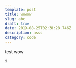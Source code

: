 ```yaml
---
template: post
title: wowow
slug: abc
draft: true
date: 2019-08-25T02:38:28.746Z
description: asss
category: code
---
```

test wow

?
